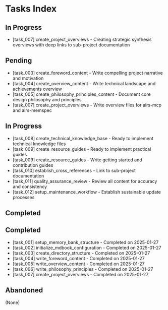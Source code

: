 # Tasks Index

## In Progress
- [task_007] create_project_overviews - Creating strategic synthesis overviews with deep links to sub-project documentation

## Pending
- [task_003] create_foreword_content - Write compelling project narrative and motivation
- [task_004] create_overview_content - Write technical landscape and achievements overview
- [task_005] create_philosophy_principles_content - Document core design philosophy and principles
- [task_007] create_project_overviews - Write overview files for airs-mcp and airs-memspec
## In Progress
- [task_008] create_technical_knowledge_base - Ready to implement technical knowledge files
- [task_009] create_resource_guides - Ready to implement practical guides
- [task_009] create_resource_guides - Write getting started and contribution guides
- [task_010] establish_cross_references - Link to sub-project documentation
- [task_011] quality_assurance_review - Review all content for accuracy and consistency
- [task_012] setup_maintenance_workflow - Establish sustainable update processes

## Completed
## Completed
- [task_001] setup_memory_bank_structure - Completed on 2025-01-27
- [task_002] initialize_mdbook_configuration - Completed on 2025-01-27
- [task_003] create_directory_structure - Completed on 2025-01-27
- [task_004] write_foreword_content - Completed on 2025-01-27
- [task_005] write_overview_content - Completed on 2025-01-27
- [task_006] write_philosophy_principles - Completed on 2025-01-27
- [task_007] create_project_overviews - Completed on 2025-01-27

## Abandoned
(None)
